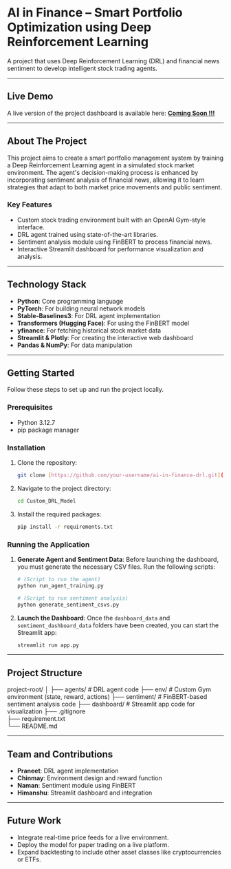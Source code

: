 # AI in Finance – Smart Portfolio Optimization using Deep Reinforcement Learning

A project that uses Deep Reinforcement Learning (DRL) and financial news sentiment to develop intelligent stock trading agents.

---
## Live Demo

A live version of the project dashboard is available here:
**[Coming Soon !!!](https://your-streamlit-app-link.com)**

---
## About The Project

This project aims to create a smart portfolio management system by training a Deep Reinforcement Learning agent in a simulated stock market environment. The agent's decision-making process is enhanced by incorporating sentiment analysis of financial news, allowing it to learn strategies that adapt to both market price movements and public sentiment.

### Key Features
* Custom stock trading environment built with an OpenAI Gym-style interface.
* DRL agent trained using state-of-the-art libraries.
* Sentiment analysis module using FinBERT to process financial news.
* Interactive Streamlit dashboard for performance visualization and analysis.

---
## Technology Stack

* **Python**: Core programming language
* **PyTorch**: For building neural network models
* **Stable-Baselines3**: For DRL agent implementation
* **Transformers (Hugging Face)**: For using the FinBERT model
* **yfinance**: For fetching historical stock market data
* **Streamlit & Plotly**: For creating the interactive web dashboard
* **Pandas & NumPy**: For data manipulation

---
## Getting Started

Follow these steps to set up and run the project locally.

### Prerequisites

* Python 3.12.7
* pip package manager

### Installation

1.  Clone the repository:
    ```sh
    git clone [https://github.com/your-username/ai-in-finance-drl.git](https://github.com/your-username/ai-in-finance-drl.git)
    ```
2.  Navigate to the project directory:
    ```sh
    cd Custom_DRL_Model
    ```
3.  Install the required packages:
    ```sh
    pip install -r requirements.txt
    ```

### Running the Application

1.  **Generate Agent and Sentiment Data**:
    Before launching the dashboard, you must generate the necessary CSV files. Run the following scripts:
    ```sh
    # (Script to run the agent)
    python run_agent_training.py 
    
    # (Script to run sentiment analysis)
    python generate_sentiment_csvs.py
    ```

2.  **Launch the Dashboard**:
    Once the `dashboard_data` and `sentiment_dashboard_data` folders have been created, you can start the Streamlit app:
    ```sh
    streamlit run app.py
    ```

---
## Project Structure
project-root/
│
├── agents/             # DRL agent code
├── env/                # Custom Gym environment (state, reward, actions)
├── sentiment/          # FinBERT-based sentiment analysis code
├── dashboard/          # Streamlit app code for visualization
├── .gitignore              
├── requirement.txt             
└── README.md          

---
## Team and Contributions

* **Praneet**: DRL agent implementation
* **Chinmay**: Environment design and reward function
* **Naman**: Sentiment module using FinBERT
* **Himanshu**: Streamlit dashboard and integration

---
## Future Work

* Integrate real-time price feeds for a live environment.
* Deploy the model for paper trading on a live platform.
* Expand backtesting to include other asset classes like cryptocurrencies or ETFs.
